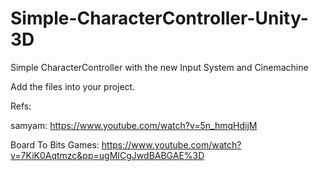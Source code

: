 # Simple-CharacterController-Unity-3D
Simple CharacterController with the new Input System and Cinemachine

Add the files into your project.

Refs:

samyam: https://www.youtube.com/watch?v=5n_hmqHdijM

Board To Bits Games: https://www.youtube.com/watch?v=7KiK0Aqtmzc&pp=ugMICgJwdBABGAE%3D
